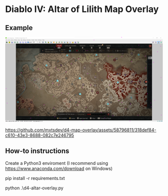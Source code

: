 # Diablo IV: Altar of Lilith Map Overlay

## Example

![Overlay on test_image.png](example/example01.png)

https://github.com/mxtsdev/d4-map-overlay/assets/58796811/318def84-c610-43e3-8688-082c7e246795



## How-to instructions

Create a Python3 enviroment (I recommend using https://www.anaconda.com/download on Windows)

pip install -r requirements.txt

python .\d4-altar-overlay.py
